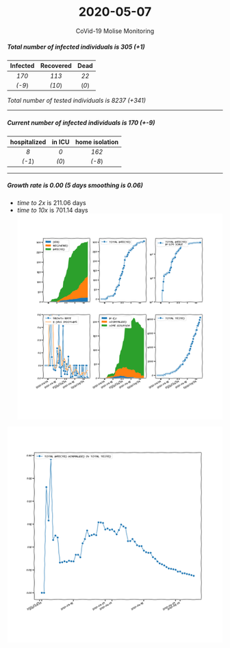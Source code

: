 <div align='center'>

# 2020-05-07
CoVid-19 Molise Monitoring
</div>

##### Total number of infected individuals is 305 (+1)
Infected | Recovered | Dead
:---: | :---: | :---:
*170* | *113* | *22*
*(-9*) | *(10*) | (*0*)

*Total number of tested individuals is 8237 (+341)*
***
##### Current number of infected individuals is 170 (+-9)
hospitalized | in ICU | home isolation
:---: | :---: | :---:
*8* |*0* |*162*
*(-1*) |*(0*) |*(-8*)
***
##### Growth rate is 0.00 (5 days smoothing is 0.06)
- *time to 2x* is 211.06 days
- *time to 10x* is 701.14 days
![stats][stats]

![infected_normalized][infected_normalized]

[stats]: stats_Molise.png
[infected_normalized]: infected_normalized_Molise.png
